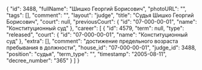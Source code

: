 {
    "id": 3488,
    "fullName": "Шишко Георгий Борисович",
    "photoURL": "",
    "tags": [],
    "comment": "",
    "layout": "judge",
    "title": "Судья Шишко Георгий Борисович",
    "court": null,
    "previousCourt": {
        "id": "07-000-00-01",
        "name": "Конституционный суд"
    },
    "career": [
        {
            "id": 4579,
            "term": null,
            "type": "released",
            "court": {
                "id": "07-000-00-01",
                "name": "Конституционный суд"
            },
            "extra": [],
            "comment": "достижение предельного возраста пребывания в должности",
            "house_id": "07-000-00-01",
            "judge_id": 3488,
            "position": "судья",
            "term_type": "",
            "timestamp": "2005-08-11",
            "decree_number": "365"
        }
    ]
}